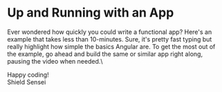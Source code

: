 # Up and Running with an App

Ever wondered how quickly you could write a functional app? Here's an example that takes less than 10-minutes. Sure, it's pretty fast typing but really highlight how simple the basics Angular are. To get the most out of the example, go ahead and build the same or similar app right along, pausing the video when needed.\

Happy coding!  
Shield Sensei
